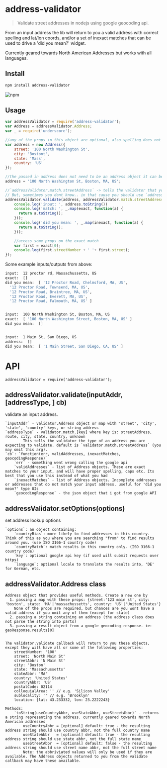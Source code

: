 address-validator
======================

> Validate street addresses in nodejs using google geocoding api.

From an input address the lib will return to you a valid address with correct spelling and lat/lon coords, and/or a set of inexact matches that can be used to drive a 'did you mean?' widget.

Currently geared towards North American Addresses but works with all languages.

Install
-------

``` bash
npm install address-validator
```

![npm](https://nodei.co/npm/address-validator.png)

Usage
-----

``` js
var addressValidator = require('address-validator');
var Address = addressValidator.Address;
var _ = require('underscore');

//any of the props in this object are optional, also spelling does not have to be exact.
var address = new Address({
    street: '100 North Washington St',
    city: 'Bostont',
    state: 'Mass',
    country: 'US'
});

//the passed in address does not need to be an address object it can be a string. (address objects will give you a better likelihood of finding an exact match)
address = '100 North Washington St, Boston, MA, US';

//`addressValidator.match.streetAddress` -> tells the validator that you think the input should be a street address. This data makes the validator more accurate.
// But, sometimes you dont know.. in that cause you should use `addressValidator.match.unknown`
addressValidator.validate(address, addressValidator.match.streetAddress, function(err, exact, inexact){
    console.log('input: ', address.toString())
    console.log('match: ', _.map(exact, function(a) {
      return a.toString();
    }));
    console.log('did you mean: ', _.map(inexact, function(a) {
      return a.toString();
    }));

    //access some props on the exact match
    var first = exact[0];
    console.log(first.streetNumber + ' '+ first.street);
});

```

Some example inputs/outputs from above:

``` bash
input:  12 proctor rd, Massachussetts, US
exact:  []
did you mean:  [ '12 Proctor Road, Chelmsford, MA, US',
  '12 Proctor Road, Townsend, MA, US',
  '12 Proctor Road, Braintree, MA, US',
  '12 Proctor Road, Everett, MA, US',
  '12 Proctor Road, Falmouth, MA, US' ]


input:  100 North Washington St, Boston, MA, US
exact:  [ '100 North Washington Street, Boston, MA, US' ]
did you mean:  []


input:  1 Main St, San Diego, US
address:  []
did you mean:  [ '1 Main Street, San Diego, CA, US' ]

```

API
=======

`addressValidator = require('address-validator');`

addressValidator.validate(inputAddr, [addressType, ] cb)
-------------------------

validate an input address.

    `inputAddr` - validator.Address object or map with 'street', 'city', 'state', 'country' keys, or string address
    `addressType` - validator.match.[key] where key is: streetAddress, route, city, state, country, unknown
            This tells the validator the type of an address you are expecting to validate. default is `validator.match.streetAddress` (you may omit this arg).
    `cb`: `function(err, validAddresses, inexactMatches, geocodingResponse)`
        `err` - something went wrong calling the google api
        `validAddresses` - list of Address objects. These are exact matches to your input, and will have proper spelling, caps etc. Its best that you use this instead of what you had
        `inexactMatches` - list of Address objects. Incomplete addresses or addresses that do not match your input address. useful for 'did you mean?' type UIs
        `geocodingResponse` - the json object that i got from google API

addressValidator.setOptions(options)
-------------------------

set address lookup options

    `options`: an object containing:
        `countryBias`: more likely to find addresses in this country. Think of this as you where you are searching "from" to find results around you. (use ISO 3166-1 country code)
        `countryMatch`: match results in this country only. (ISO 3166-1 country code)
        `key`: optional google api key (if used will submit requests over https)
        `language`: optional locale to translate the results into, 'DE' for German, etc.

addressValidator.Address class
------------------------

    Address object that provides useful methods. Create a new one by
      1. passing a map with these props: {street:'123 main st', city: 'boston', state: 'MA'|'massachussetts', country: 'US'|'United States'}
        None of the props are required, but chances are you wont have a valid address if you omit any of them (except for state)
      2. passing a string containing an address (the address class does not parse the string into parts)
      3. passing a result object from a google geocoding response. ie: geoResponse.results[0]


    The validator.validate callback will return to you these objects, except they will have all or some of the following properties:
        streetNumber: '100'
        street: 'North Main St'
        streetAbbr: 'N Main St'
        city: 'Boston'
        state: 'Massachussetts'
        stateAbbr: 'MA'
        country: 'United States'
        countryAbbr: 'US'
        postalCode: 02114
        colloquialArea: '' // e.g. 'Silicon Valley'
        sublocality: '' // e.g. 'Brooklyn'
        location: {lat: 43.233332, lon: 23.2222243}

    Methods:
        `toString(useCountryAbbr, useStateAbbr, useStreetAbbr)` - returns a string representing the address. currently geared towards North American addresses
            useCountryAbbr = [optional] default: true - the resulting address string should use country abbr, not the full country name
            useStateAbbr   = [optional] default: true - the resulting address string should use state abbr, not the full state name
            useStreetAbbr  = [optional] default: false - the resulting address string should use street name abbr, not the full street name
            Note: the abbriviated values will only be used if they are available. The Address objects returned to you from the validate callback may have these available.

